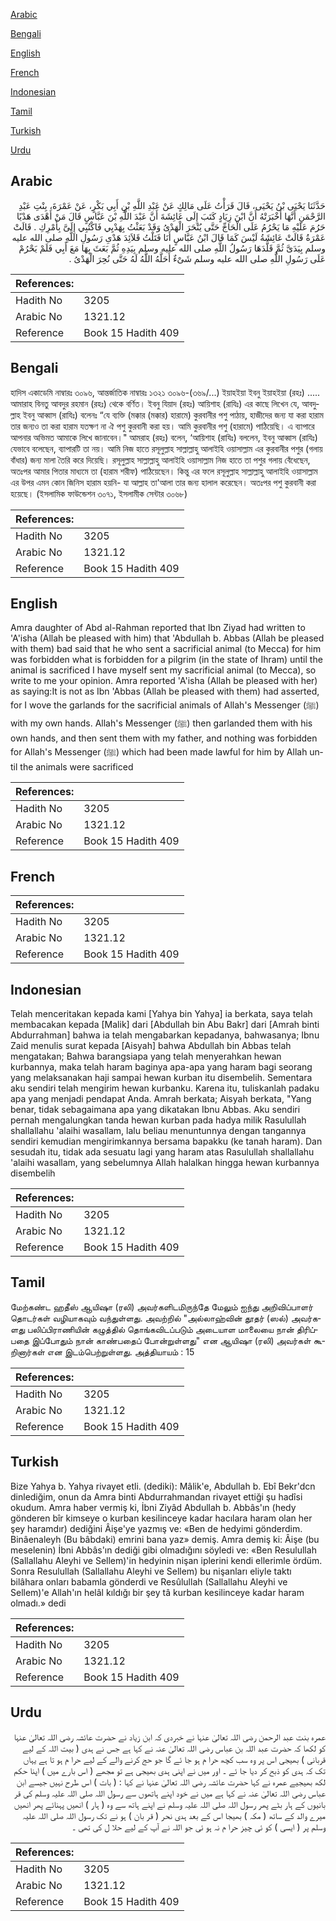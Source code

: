 [Arabic](#arabic)

[Bengali](#bengali)

[English](#english)

[French](#french)

[Indonesian](#indonesian)

[Tamil](#tamil)

[Turkish](#turkish)

[Urdu](#urdu)

## Arabic


<div dir="rtl" lang="ar" style={{fontSize:'larger',backgroundColor:'#f8f9fa',padding:20}}>
حَدَّثَنَا يَحْيَى بْنُ يَحْيَى، قَالَ قَرَأْتُ عَلَى مَالِكٍ عَنْ عَبْدِ اللَّهِ بْنِ أَبِي بَكْرٍ، عَنْ عَمْرَةَ، بِنْتِ عَبْدِ الرَّحْمَنِ أَنَّهَا أَخْبَرَتْهُ أَنَّ ابْنَ زِيَادٍ كَتَبَ إِلَى عَائِشَةَ أَنَّ عَبْدَ اللَّهِ بْنَ عَبَّاسٍ قَالَ مَنْ أَهْدَى هَدْيًا حَرُمَ عَلَيْهِ مَا يَحْرُمُ عَلَى الْحَاجِّ حَتَّى يُنْحَرَ الْهَدْىُ وَقَدْ بَعَثْتُ بِهَدْيِي فَاكْتُبِي إِلَىَّ بِأَمْرِكِ ‏.‏ قَالَتْ عَمْرَةُ قَالَتْ عَائِشَةُ لَيْسَ كَمَا قَالَ ابْنُ عَبَّاسٍ أَنَا فَتَلْتُ قَلاَئِدَ هَدْىِ رَسُولِ اللَّهِ صلى الله عليه وسلم بِيَدَىَّ ثُمَّ قَلَّدَهَا رَسُولُ اللَّهِ صلى الله عليه وسلم بِيَدِهِ ثُمَّ بَعَثَ بِهَا مَعَ أَبِي فَلَمْ يَحْرُمْ عَلَى رَسُولِ اللَّهِ صلى الله عليه وسلم شَىْءٌ أَحَلَّهُ اللَّهُ لَهُ حَتَّى نُحِرَ الْهَدْىُ ‏.‏
</div>
<div style={{backgroundColor:'#f8f9fa',padding:20, marginBottom: 10}}><table> <thead> <tr> <th>References:</th> <th></th> </tr> </thead> <tbody><tr><td>Hadith No</td><td>3205</td></tr><tr><td>Arabic No</td><td>1321.12</td></tr><tr><td>Reference</td><td>Book 15 Hadith 409</td></tr></tbody></table></div>

## Bengali


<div dir="ltr" lang="bn" style={{fontSize:'larger',backgroundColor:'#f8f9fa',padding:20}}>
হাদিস একাডেমি নাম্বারঃ ৩০৯৬, আন্তর্জাতিক নাম্বারঃ ১৩২১ ৩০৯৬-(৩৬৯/...) ইয়াহইয়া ইবনু ইয়াহইয়া (রহঃ) ..... আমারাহ বিনতু আবদুর রহমান (রহঃ) থেকে বর্ণিত। ইবনু যিয়াদ (রহঃ) আয়িশাহ (রাযিঃ) এর কাছে লিখেন যে, আবদুল্লাহ ইবনু আব্বাস (রাযিঃ) বলেনঃ “যে ব্যক্তি (মক্কার (মক্কার) হারামে) কুরবানীর পশু পাঠায়, হাজীদের জন্য যা করা হারাম তার জন্যও তা করা হারাম যতক্ষণ না ঐ পশু কুরবানী করা হয়। আমি কুরবানীর পশু (হারামে) পাঠিয়েছি। এ ব্যাপারে আপনার অভিমত আমাকে লিখে জানাবেন।" আমরাহ (রহঃ) বলেন, ‘আয়িশাহ (রাযিঃ) বললেন, ইবনু আব্বাস (রাযিঃ) যেভাবে বলেছেন, ব্যাপারটি তা নয়। আমি নিজ হাতে রসূলুল্লাহ সাল্লাল্লাহু আলাইহি ওয়াসাল্লাম এর কুরবানীর পশুর (গলায় বাঁধার) জন্য মালা তৈরি করে দিয়েছি। রসূলুল্লাহ সাল্লাল্লাহু আলাইহি ওয়াসাল্লাম নিজ হাতে তা পশুর গলায় বেঁধেছেন, অতঃপর আমার পিতার মাধ্যমে তা (হারাম শরীফ) পাঠিয়েছেন। কিন্তু এর ফলে রসূলুল্লাহ সাল্লাল্লাহু আলাইহি ওয়াসাল্লাম এর উপর এমন কোন জিনিস হারাম হয়নি- যা আল্লাহ তা'আলা তার জন্য হালাল করেছেন। অতঃপর পশু কুরবানী করা হয়েছে। (ইসলামিক ফাউন্ডেশন ৩০৭১, ইসলামীক সেন্টার ৩০৬৮)
</div>
<div style={{backgroundColor:'#f8f9fa',padding:20, marginBottom: 10}}><table> <thead> <tr> <th>References:</th> <th></th> </tr> </thead> <tbody><tr><td>Hadith No</td><td>3205</td></tr><tr><td>Arabic No</td><td>1321.12</td></tr><tr><td>Reference</td><td>Book 15 Hadith 409</td></tr></tbody></table></div>

## English


<div dir="ltr" lang="en" style={{fontSize:'larger',backgroundColor:'#f8f9fa',padding:20}}>
Amra daughter of Abd al-Rahman reported that Ibn Ziyad had written to 'A'isha (Allah be pleased with him) that 'Abdullah b. Abbas (Allah be pleased with them) bad said that he who sent a sacrificial animal (to Mecca) for him was forbidden what is forbidden for a pilgrim (in the state of Ihram) until the animal is sacrificed I have myself sent my sacrificial animal (to Mecca), so write to me your opinion. Amra reported 'A'isha (Allah be pleased with her) as saying:It is not as Ibn 'Abbas (Allah be pleased with them) had asserted, for I wove the garlands for the sacrificial animals of Allah's Messenger (ﷺ) with my own hands. Allah's Messenger (ﷺ) then garlanded them with his own hands, and then sent them with my father, and nothing was forbidden for Allah's Messenger (ﷺ) which had been made lawful for him by Allah until the animals were sacrificed
</div>
<div style={{backgroundColor:'#f8f9fa',padding:20, marginBottom: 10}}><table> <thead> <tr> <th>References:</th> <th></th> </tr> </thead> <tbody><tr><td>Hadith No</td><td>3205</td></tr><tr><td>Arabic No</td><td>1321.12</td></tr><tr><td>Reference</td><td>Book 15 Hadith 409</td></tr></tbody></table></div>

## French


<div dir="ltr" lang="fr" style={{fontSize:'larger',backgroundColor:'#f8f9fa',padding:20}}>

</div>
<div style={{backgroundColor:'#f8f9fa',padding:20, marginBottom: 10}}><table> <thead> <tr> <th>References:</th> <th></th> </tr> </thead> <tbody><tr><td>Hadith No</td><td>3205</td></tr><tr><td>Arabic No</td><td>1321.12</td></tr><tr><td>Reference</td><td>Book 15 Hadith 409</td></tr></tbody></table></div>

## Indonesian


<div dir="ltr" lang="id" style={{fontSize:'larger',backgroundColor:'#f8f9fa',padding:20}}>
Telah menceritakan kepada kami [Yahya bin Yahya] ia berkata, saya telah membacakan kepada [Malik] dari [Abdullah bin Abu Bakr] dari [Amrah binti Abdurrahman] bahwa ia telah mengabarkan kepadanya, bahwasanya; Ibnu Zaid menulis surat kepada [Aisyah] bahwa Abdullah bin Abbas telah mengatakan; Bahwa barangsiapa yang telah menyerahkan hewan kurbannya, maka telah haram baginya apa-apa yang haram bagi seorang yang melaksanakan haji sampai hewan kurban itu disembelih. Sementara aku sendiri telah mengirim hewan kurbanku. Karena itu, tuliskanlah padaku apa yang menjadi pendapat Anda. Amrah berkata; Aisyah berkata, "Yang benar, tidak sebagaimana apa yang dikatakan Ibnu Abbas. Aku sendiri pernah mengalungkan tanda hewan kurban pada hadya milik Rasulullah shallallahu 'alaihi wasallam, lalu beliau menuntunnya dengan tangannya sendiri kemudian mengirimkannya bersama bapakku (ke tanah haram). Dan sesudah itu, tidak ada sesuatu lagi yang haram atas Rasulullah shallallahu 'alaihi wasallam, yang sebelumnya Allah halalkan hingga hewan kurbannya disembelih
</div>
<div style={{backgroundColor:'#f8f9fa',padding:20, marginBottom: 10}}><table> <thead> <tr> <th>References:</th> <th></th> </tr> </thead> <tbody><tr><td>Hadith No</td><td>3205</td></tr><tr><td>Arabic No</td><td>1321.12</td></tr><tr><td>Reference</td><td>Book 15 Hadith 409</td></tr></tbody></table></div>

## Tamil


<div dir="ltr" lang="ta" style={{fontSize:'larger',backgroundColor:'#f8f9fa',padding:20}}>
மேற்கண்ட ஹதீஸ் ஆயிஷா (ரலி) அவர்களிடமிருந்தே மேலும் ஐந்து அறிவிப்பாளர் தொடர்கள் வழியாகவும் வந்துள்ளது. அவற்றில் "அல்லாஹ்வின் தூதர் (ஸல்) அவர்களது பலிப்பிராணியின் கழுத்தில் தொங்கவிடப்படும் அடையாள மாலையை நான் திரிப்பதை இப்போதும் நான் காண்பதைப் போன்றுள்ளது" என ஆயிஷா (ரலி) அவர்கள் கூறினார்கள் என இடம்பெற்றுள்ளது. அத்தியாயம் : 15
</div>
<div style={{backgroundColor:'#f8f9fa',padding:20, marginBottom: 10}}><table> <thead> <tr> <th>References:</th> <th></th> </tr> </thead> <tbody><tr><td>Hadith No</td><td>3205</td></tr><tr><td>Arabic No</td><td>1321.12</td></tr><tr><td>Reference</td><td>Book 15 Hadith 409</td></tr></tbody></table></div>

## Turkish


<div dir="ltr" lang="tr" style={{fontSize:'larger',backgroundColor:'#f8f9fa',padding:20}}>
Bize Yahya b. Yahya rivayet etli. (dediki): Mâlik'e, Abdullah b. Ebî Bekr'dcn dinlediğim, onun da Amra binti Abdurrahmandan rivayet ettiği şu hadîsi okudum. Amra haber vermiş ki, İbni Ziyâd Abdullah b. Abbâs'ın (hedy gönderen bîr kimseye o kurban kesilinceye kadar hacılara haram olan her şey haramdır) dediğini Âişe'ye yazmış ve: «Ben de hedyimi gönderdim. Binâenaleyh (Bu bâbdaki) emrini bana yaz» demiş. Amra demiş ki: Âişe (bu meselenin) İbni Abbâs'ın dediği gibi olmadığını söyledi ve: «Ben Resulullah (Sallallahu Aleyhi ve Sellem)'in hedyinin nişan iplerini kendi ellerimle ördüm. Sonra Resulullah (Sallallahu Aleyhi ve Sellem) bu nişanları eliyle taktı bilâhara onları babamla gönderdi ve Resûlullah (Sallallahu Aleyhi ve Sellem)'e Allah'ın helâl kıldığı bir şey tâ kurban kesilinceye kadar haram olmadı.» dedi
</div>
<div style={{backgroundColor:'#f8f9fa',padding:20, marginBottom: 10}}><table> <thead> <tr> <th>References:</th> <th></th> </tr> </thead> <tbody><tr><td>Hadith No</td><td>3205</td></tr><tr><td>Arabic No</td><td>1321.12</td></tr><tr><td>Reference</td><td>Book 15 Hadith 409</td></tr></tbody></table></div>

## Urdu


<div dir="rtl" lang="ur" style={{fontSize:'larger',backgroundColor:'#f8f9fa',padding:20}}>
عمرہ بنت عبد الرحمن رضی اللہ تعالیٰ عنہا نے خبردی کہ ابن زیاد نے حضرت عائشہ رضی اللہ تعالیٰ عنہا کو لکھا کہ حضرت عبد اللہ بن عباس رضی اللہ تعالیٰ عنہ نے کہا ہے جس نے ہدی ( بیت اللہ کے لیے قربانی ) بھیجی اس پر وہ سب کچھ حرا م ہو جا ئے گا جو حج کرنے والے کے لیے حرا م ہو تا ہے یہاں تک کہ ہدی کو ذبح کر دیا جا ئے ۔ اور میں نے اپنی ہدی بھیجی ہے تو مجھے ( اس بارے میں ) اپنا حکم لکھ بھیجیے عمرہ نے کہا حضرت عائشہ رضی اللہ تعالیٰ عنہا نے کہا : ( بات ) اس طرح نہیں جیسے ابن عباس رضی اللہ تعالیٰ عنہ نے کہا ہے میں نے خود اپنے ہاتھوں سے رسول اللہ صلی اللہ علیہ وسلم کی قر بانیوں کے ہار بٹے پھر رسول اللہ صلی اللہ علیہ وسلم نے اپنے ہاتھ سے وہ ( ہار ) انھیں پہنائے پھر انھیں میرے والد کے ساتھ ( مکہ ) بھیجا اس کے بعد ہدی نحر ( قر بان ) ہو نے تک رسول اللہ صلی اللہ علیہ وسلم پر ( ایسی ) کو ئی چیز حرا م نہ ہو ئی جو اللہ نے آپ کے لیے حلا ل کی تھی ۔
</div>
<div style={{backgroundColor:'#f8f9fa',padding:20, marginBottom: 10}}><table> <thead> <tr> <th>References:</th> <th></th> </tr> </thead> <tbody><tr><td>Hadith No</td><td>3205</td></tr><tr><td>Arabic No</td><td>1321.12</td></tr><tr><td>Reference</td><td>Book 15 Hadith 409</td></tr></tbody></table></div>